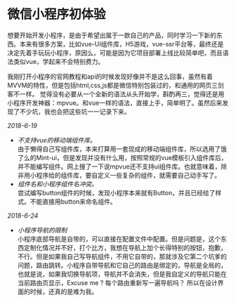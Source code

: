 # 微信小程序初体验
  
想要开始开发小程序，是由于希望出属于一款自己的产品，同时学习一下新的东西。本来有很多方案，比如vue-UI组件库，H5游戏，vue-ssr平台等，最终还是决定先着手玩玩小程序，原因么，可能是因为它项目部署上线比较简单吧，而且语法类似vue，学起来不会特别费力。
  
我刚打开小程序的官网教程和api的时候发现好像并不是这么回事，虽然有着MVVM的特性，但是包括html,css,js都是微信特别包装过的，和通用的网页三剑客不一样。
觉得没有必要从一个全新的语法从头开始学，斟酌再三，觉得还是用小程序开发神器：mpvue。和vue一样的语法，直接上手，简单明了。虽然后来发现了不少坑，我也会把这些坑一一记录下来。
  
*2018-6-19*
* *不支持vue的移动端组件库。*  
由于懒得自己写组件库，本来打算用一套现成的移动端组件库，所以选用了饿了么的Mint-ui，但是发现并没有什么用，按照常规的vue模板引入组件库后，并不能编写组件。网上搜了一下说mpvue还不支持ui组件库。也就意味着，除非用小程序给的组件库，要自定义一些复杂的组件，就需要自己动手写了。
* *组件名和小程序组件名冲突。*  
尝试编写button组件的时候，发现小程序本来就有Button，并且已经给了样式。不能直接用button来命名组件。
  
*2018-6-24*
* *小程序导航的限制*  
小程序底部导航是自带的，可以直接在配置文件中配置。但是问题是，这个东西定制化情况并不好，打个比方，我想在导航上加个长得特别的按钮，抱歉，不行。但是如果我自己写导航组件，不用它自带的，那就涉及它第二个坑爹的问题，路由跳转。小程序自带导航和它自己的路由是绑定的，导航是全局的，也就是说，如果我切换导航项，导航并不会消失，但是我自定义的导航只能在当前路由页显示，Excuse me ? 每个路由重新写一遍导航吗？ 所以在设计界面的时候，还真的是难为我。